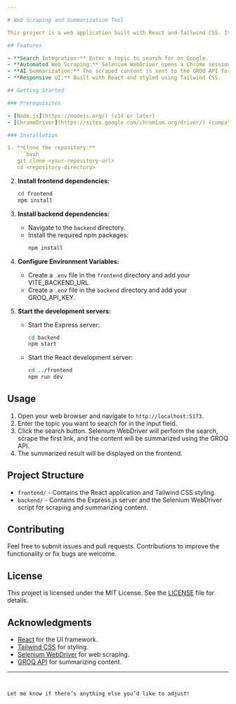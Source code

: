 ```yaml
---

# Web Scraping and Summarization Tool

This project is a web application built with React and Tailwind CSS. It utilizes Selenium WebDriver for web scraping and the GROQ API for generating summaries of recent news. Users can enter a topic they want to search for, and the application automates a Chrome session to search Google, scrape the first link in the news tab, and then forwards the content to an AI for summarization. The summarized result is displayed on the frontend.

## Features

- **Search Integration:** Enter a topic to search for on Google.
- **Automated Web Scraping:** Selenium WebDriver opens a Chrome session, performs a Google search, and scrapes the first result.
- **AI Summarization:** The scraped content is sent to the GROQ API for summarization.
- **Responsive UI:** Built with React and styled using Tailwind CSS.

## Getting Started

### Prerequisites

- [Node.js](https://nodejs.org/) (v14 or later)
- [ChromeDriver](https://sites.google.com/chromium.org/driver/) (compatible with your Chrome version)

### Installation

1. **Clone the repository:**
   ```bash
   git clone <your-repository-url>
   cd <repository-directory>
   ```

2. **Install frontend dependencies:**
   ```bash
   cd frontend
   npm install
   ```

3. **Install backend dependencies:**
   - Navigate to the `backend` directory.
   - Install the required npm packages:
     ```bash
     npm install
     ```

4. **Configure Environment Variables:**
   - Create a `.env` file in the `frontend` directory and add your VITE_BACKEND_URL.
   - Create a `.env` file in the `backend` directory and add your GROQ_API_KEY.

5. **Start the development servers:**
   - Start the Express server:
     ```bash
     cd backend
     npm start
     ```
   - Start the React development server:
     ```bash
     cd ../frontend
     npm run dev
     ```

## Usage

1. Open your web browser and navigate to `http://localhost:5173`.
2. Enter the topic you want to search for in the input field.
3. Click the search button. Selenium WebDriver will perform the search, scrape the first link, and the content will be summarized using the GROQ API.
4. The summarized result will be displayed on the frontend.

## Project Structure

- `frontend/` - Contains the React application and Tailwind CSS styling.
- `backend/` - Contains the Express.js server and the Selenium WebDriver script for scraping and summarizing content.

## Contributing

Feel free to submit issues and pull requests. Contributions to improve the functionality or fix bugs are welcome.

## License

This project is licensed under the MIT License. See the [LICENSE](LICENSE) file for details.

## Acknowledgments

- [React](https://reactjs.org/) for the UI framework.
- [Tailwind CSS](https://tailwindcss.com/) for styling.
- [Selenium WebDriver](https://www.selenium.dev/) for web scraping.
- [GROQ API](https://groq.com/) for summarizing content.

---
```


Let me know if there’s anything else you’d like to adjust!